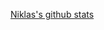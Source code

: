 [Niklas's github stats](https://github-readme-stats.vercel.app/api?username=nstylo&count_private=true&show_icons=true&theme=gruvbox)
